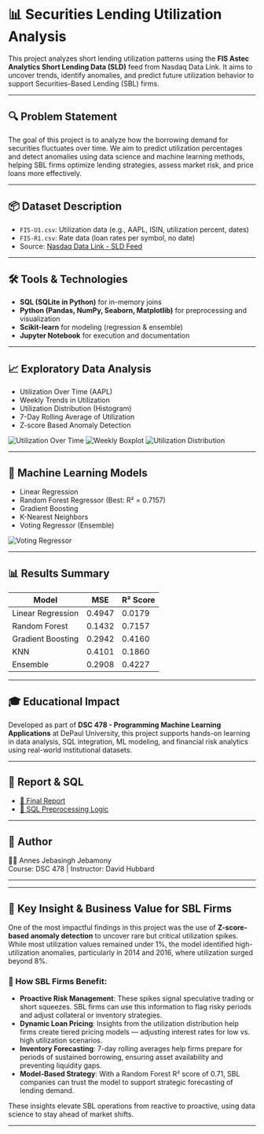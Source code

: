 
# 📊 Securities Lending Utilization Analysis

This project analyzes short lending utilization patterns using the **FIS Astec Analytics Short Lending Data (SLD)** feed from Nasdaq Data Link. It aims to uncover trends, identify anomalies, and predict future utilization behavior to support Securities-Based Lending (SBL) firms.

---

## 🔍 Problem Statement

The goal of this project is to analyze how the borrowing demand for securities fluctuates over time. We aim to predict utilization percentages and detect anomalies using data science and machine learning methods, helping SBL firms optimize lending strategies, assess market risk, and price loans more effectively.

---

## 📦 Dataset Description

- `FIS-U1.csv`: Utilization data (e.g., AAPL, ISIN, utilization percent, dates)
- `FIS-R1.csv`: Rate data (loan rates per symbol, no date)
- Source: [Nasdaq Data Link - SLD Feed](https://data.nasdaq.com/databases/SLD)

---

## 🛠 Tools & Technologies

- **SQL (SQLite in Python)** for in-memory joins
- **Python (Pandas, NumPy, Seaborn, Matplotlib)** for preprocessing and visualization
- **Scikit-learn** for modeling (regression & ensemble)
- **Jupyter Notebook** for execution and documentation

---

## 📈 Exploratory Data Analysis

- Utilization Over Time (AAPL)
- Weekly Trends in Utilization
- Utilization Distribution (Histogram)
- 7-Day Rolling Average of Utilization
- Z-score Based Anomaly Detection

![Utilization Over Time](visuals/utilization_over_time.png)
![Weekly Boxplot](visuals/boxplot_by_weekday.png)
![Utilization Distribution](visuals/utilization_distribution.png)

---

## 🤖 Machine Learning Models

- Linear Regression
- Random Forest Regressor (Best: R² = 0.7157)
- Gradient Boosting
- K-Nearest Neighbors
- Voting Regressor (Ensemble)

![Voting Regressor](visuals/voting_regressor.png)

---

## 📊 Results Summary

| Model              | MSE     | R² Score |
|-------------------|---------|----------|
| Linear Regression | 0.4947  | 0.0179   |
| Random Forest     | 0.1432  | 0.7157   |
| Gradient Boosting | 0.2942  | 0.4160   |
| KNN               | 0.4101  | 0.1860   |
| Ensemble          | 0.2908  | 0.4227   |

---

## 🎓 Educational Impact

Developed as part of **DSC 478 - Programming Machine Learning Applications** at DePaul University, this project supports hands-on learning in data analysis, SQL integration, ML modeling, and financial risk analytics using real-world institutional datasets.

---

## 📄 Report & SQL

- [📘 Final Report](Final_Project_Report_Annes.pdf)
- [📄 SQL Preprocessing Logic](sql/join_and_feature_engineering.sql)

---

## 📌 Author

👩‍💻 Annes Jebasingh Jebamony  
Course: DSC 478 | Instructor: David Hubbard

---


---

## 🌟 Key Insight & Business Value for SBL Firms

One of the most impactful findings in this project was the use of **Z-score-based anomaly detection** to uncover rare but critical utilization spikes. While most utilization values remained under 1%, the model identified high-utilization anomalies, particularly in 2014 and 2016, where utilization surged beyond 8%.

### 💼 How SBL Firms Benefit:
- **Proactive Risk Management**: These spikes signal speculative trading or short squeezes. SBL firms can use this information to flag risky periods and adjust collateral or inventory strategies.
- **Dynamic Loan Pricing**: Insights from the utilization distribution help firms create tiered pricing models — adjusting interest rates for low vs. high utilization scenarios.
- **Inventory Forecasting**: 7-day rolling averages help firms prepare for periods of sustained borrowing, ensuring asset availability and preventing liquidity gaps.
- **Model-Based Strategy**: With a Random Forest R² score of 0.71, SBL companies can trust the model to support strategic forecasting of lending demand.

These insights elevate SBL operations from reactive to proactive, using data science to stay ahead of market shifts.

---
